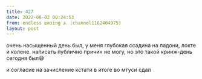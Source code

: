 ```yaml
---
title: 427
date: 2022-08-02 00:24:53
from: endless шизing ⍼ (channel1162404975)
layout: post
---
```


очень насыщенный день был, у меня глубокая ссадина на ладони, локте и колене. написать публично причин не могу, но это такой кринж-день сегодня был😅

и согласие на зачисление кстати в итоге во мтуси сдал
